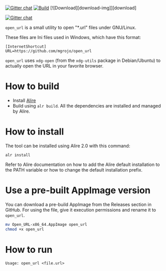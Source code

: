 [![Gitter chat](https://badges.gitter.im/gitterHQ/gitter.png)](https://gitter.im/ada-lang/Lobby)
[![Build](https://github.com/mgrojo/open_url/actions/workflows/main.yml/badge.svg)](https://github.com/mgrojo/open_url/actions/workflows/main.yml)
[![Download][download-img]][download]


[![Gitter chat](https://badges.gitter.im/gitterHQ/gitter.png)](https://gitter.im/ada-lang/Lobby)

`open_url` is a small utility to open "*.url" files under GNU/Linux.

These files are Ini files used in Windows, which have this format:
```
[InternetShortcut]
URL=https://github.com/mgrojo/open_url
```

`open_url` uses `xdg-open` (from the `xdg-utils` package in Debian/Ubuntu) to actually open the
URL in your favorite browser.


# How to build

- Install [Alire](https://alire.ada.dev/)
- Build using `alr build`. All the dependencies are installed and managed by Alire.

# How to install

The tool can be installed using Alire 2.0 with this command:
```
alr install
```
Refer to Alire documentation on how to add the Alire default installation to the PATH variable
or how  to change the default installation prefix.

# Use a pre-built AppImage version

You can download a pre-build AppImage from the Releases section in GitHub. For using the file,
give it execution permissions and rename it to `open_url`.
```sh
mv Open_URL-x86_64.AppImage open_url
chmod +x open_url
```

# How to run
```
Usage: open_url <file.url>
```
